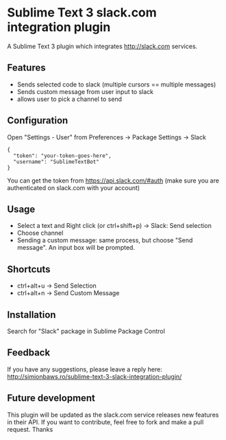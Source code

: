 Sublime Text 3 slack.com integration plugin
=========================

A Sublime Text 3 plugin which integrates http://slack.com services.

## Features
* Sends selected code to slack (multiple cursors == multiple messages)
* Sends custom message from user input to slack
* allows user to pick a channel to send

## Configuration
Open "Settings - User" from Preferences -> Package Settings -> Slack

    {
      "token": "your-token-goes-here",
      "username": "SublimeTextBot"
    }

You can get the token from https://api.slack.com/#auth (make sure you are authenticated on slack.com with your account)

## Usage
* Select a text and Right click (or ctrl+shift+p) -> Slack: Send selection
* Choose channel
* Sending a custom message: same process, but choose "Send message". An input box will be prompted.

## Shortcuts
* ctrl+alt+u -> Send Selection
* ctrl+alt+n -> Send Custom Message

## Installation
Search for "Slack" package in Sublime Package Control


## Feedback
If you have any suggestions, please leave a reply here:
http://simionbaws.ro/sublime-text-3-slack-integration-plugin/

## Future development
This plugin will be updated as the slack.com service releases new features in their API.
If you want to contribute, feel free to fork and make a pull request.
Thanks
